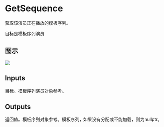 # GetSequence

获取该演员正在播放的模板序列。

目标是模板序列演员

## 图示

![]($-20221218-20513037.png)

## Inputs

目标。模板序列演员对象参考。  

## Outputs

返回值。模板序列对象参考。模板序列，如果没有分配或不能加载，则为nullptr。
